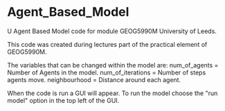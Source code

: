 # Agent_Based_Model
U
Agent Based Model code for module GEOG5990M University of Leeds.

This code was created during lectures part of the practical element of GEOG5990M.

The variables that can be changed within the model are: num_of_agents = Number of Agents in the model. num_of_iterations = Number of steps agents move. neighbourhood = Distance around each agent.

When the code is run a GUI will appear. To run the model choose the "run model" option in the top left of the GUI.
